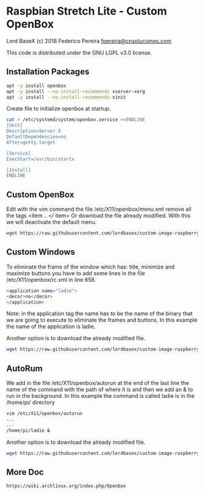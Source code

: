# Raspbian Stretch Lite - Custom OpenBox

Lord BaseX (c) 2018
 Federico Pereira <fpereira@cnsoluciones.com>

This code is distributed under the GNU LGPL v3.0 license.



## Installation Packages


```bash
apt -y install openbox
apt -y install --no-install-recommends xserver-xorg
apt -y install --no-install-recommends xinit
```

Create file to initialize openbox at startup.

```bash
cat > /etc/systemd/system/openbox.service <<ENDLINE
[Unit]
Description=Server X
DefaultDependencies=no
After=getty.target

[Service]
ExecStart=/usr/bin/startx

[Install]
ENDLINE
```


## Custom OpenBox

Edit with the vim command the file /etc/X11/openbox/menu.xml remove all the tags <item .. </ item> Or download the file already modified.
With this we will deactivate the default menu.

```bash
wget https://raw.githubusercontent.com/lordbasex/custom-image-raspberry/master/openbox/menu.xml -O /etc/X11/openbox/menu.xml
```
## Custom Windows
To eliminate the frame of the window which has: title, minimize and maximize buttons you have to add some lines in the file /etc/X11/openbox/rc.xml in line 658.

```bash
<application name="ladie">
<decor>no</decor>
</application>
```
Note: in the application tag the name has to be the name of the binary that we are going to execute to eliminate the frames and buttons. In this example the name of the application is ladie.

Another option is to download the already modified file.
```bash
wget https://raw.githubusercontent.com/lordbasex/custom-image-raspberry/master/openbox/rc.xml -O /etc/X11/openbox/rc.xml
```
## AutoRum
We add in the file /etc/X11/openbox/autorun at the end of the last line the name of the command with the path of where it is and then we add an & to run in the background. In this example the command is called ladie is in the /home/pi/ directory

```bash 
vim /etc/X11/openbox/autorun
...
...
/home/pi/ladie &
```

Another option is to download the already modified file.
```bash
wget https://raw.githubusercontent.com/lordbasex/custom-image-raspberry/master/openbox/autostart -O /etc/X11/openbox/autostart
```


## More Doc

```
https://wiki.archlinux.org/index.php/Openbox
```
